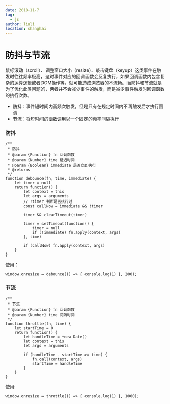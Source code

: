 ```yaml
---
date: 2018-11-7
tag: 
  - js
author: liuli
location: shanghai  
---
```

# 防抖与节流

鼠标滚动（scroll）、调整窗口大小（resize）、敲击键盘（keyup）这类事件在触发时往往频率极高，这时事件对应的回调函数会反复执行，如果回调函数内包含复杂的运算逻辑或者DOM操作等，就可能造成浏览器的不流畅。而防抖和节流就是为了优化此类问题的，两者并不会减少事件的触发，而是减少事件触发时回调函数的执行次数。
* 防抖：事件短时间内高频次触发，但是只有在规定时间内不再触发后才执行回调
* 节流：将短时间的函数调用以一个固定的频率间隔执行

### 防抖
```
/**
 * 防抖
 * @param {Function} fn 回调函数
 * @param {Number} time 延迟时间
 * @param {Boolean} immediate 是否立即执行
 * @returns
 */
function debounce(fn, time, immediate) {
	let timer = null
	return function() {
		let context = this
		let args = arguments
		// !timer 判断是否执行过
		const callNow = immediate && !timer

		timer && clearTimeout(timer)

		timer = setTimeout(function() {
			timer = null
			if (!immediate) fn.apply(context, args)
		}, time)

		if (callNow) fn.apply(context, args)
	}
}
```
使用：
```
window.onresize = debounce(() => { console.log(1) }, 200);
```
### 节流
```
/**
 * 节流
 * @param {Function} fn 回调函数
 * @param {Number} time 间隔时间
 */
function throttle(fn, time) {
	let startTime = 0
	return function() {
		let handleTime = +new Date()
		let context = this
		let args = arguments

		if (handleTime - startTime >= time) {
			fn.call(context, args)
			startTime = handleTime
		}
	}
}
```
使用:
```
window.onresize = throttle(() => { console.log(1) }, 1000);
```